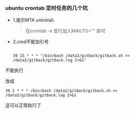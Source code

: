 ### ubuntu crontab 定时任务的几个坑

- 1.提示MTA uninstall. 

  > 在crontab -e 首行加入MAILTO="" 即可

- 2.cmd不能加引号

  ```shell
  
  39 15 * * * "/bin/bash /data2/gitback/gitback.sh >> /data2/gitback/gitback.log 2>&1"
  ```

不能执行

改成

```shell
30 2 * * * /bin/bash /data2/gitback/gitback.sh >> /data2/gitback/gitback.log 2>&1

```

这可以正常执行了

